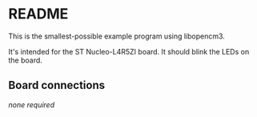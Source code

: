# README

This is the smallest-possible example program using libopencm3.

It's intended for the ST Nucleo-L4R5ZI board. It should blink
the LEDs on the board.

## Board connections

*none required*
